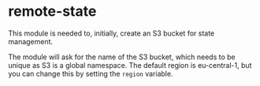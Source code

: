 # remote-state

This module is needed to, initially, create an S3 bucket for state management.

The module will ask for the name of the S3 bucket, which needs to be unique as S3 is a global namespace. The default region is eu-central-1, but you can change this by setting the `region` variable.
